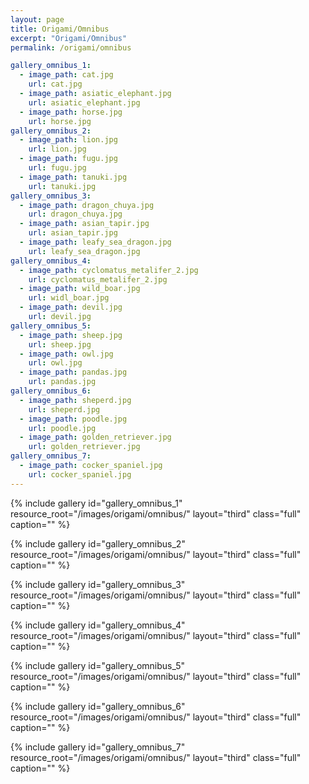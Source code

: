 ```yaml
---
layout: page
title: Origami/Omnibus
excerpt: "Origami/Omnibus"
permalink: /origami/omnibus

gallery_omnibus_1:
  - image_path: cat.jpg
    url: cat.jpg
  - image_path: asiatic_elephant.jpg
    url: asiatic_elephant.jpg
  - image_path: horse.jpg
    url: horse.jpg
gallery_omnibus_2:
  - image_path: lion.jpg
    url: lion.jpg
  - image_path: fugu.jpg
    url: fugu.jpg
  - image_path: tanuki.jpg
    url: tanuki.jpg
gallery_omnibus_3:
  - image_path: dragon_chuya.jpg
    url: dragon_chuya.jpg
  - image_path: asian_tapir.jpg
    url: asian_tapir.jpg
  - image_path: leafy_sea_dragon.jpg
    url: leafy_sea_dragon.jpg
gallery_omnibus_4:
  - image_path: cyclomatus_metalifer_2.jpg
    url: cyclomatus_metalifer_2.jpg
  - image_path: wild_boar.jpg
    url: widl_boar.jpg
  - image_path: devil.jpg
    url: devil.jpg
gallery_omnibus_5:
  - image_path: sheep.jpg
    url: sheep.jpg
  - image_path: owl.jpg
    url: owl.jpg
  - image_path: pandas.jpg
    url: pandas.jpg
gallery_omnibus_6:
  - image_path: sheperd.jpg
    url: sheperd.jpg
  - image_path: poodle.jpg
    url: poodle.jpg
  - image_path: golden_retriever.jpg
    url: golden_retriever.jpg
gallery_omnibus_7:
  - image_path: cocker_spaniel.jpg
    url: cocker_spaniel.jpg
---
```


{% include gallery 
id="gallery_omnibus_1"
resource_root="/images/origami/omnibus/"
layout="third"
class="full"
caption=""
%}

{% include gallery 
id="gallery_omnibus_2"
resource_root="/images/origami/omnibus/"
layout="third"
class="full"
caption=""
%}

{% include gallery 
id="gallery_omnibus_3"
resource_root="/images/origami/omnibus/"
layout="third"
class="full"
caption=""
%}

{% include gallery 
id="gallery_omnibus_4"
resource_root="/images/origami/omnibus/"
layout="third"
class="full"
caption=""
%}

{% include gallery 
id="gallery_omnibus_5"
resource_root="/images/origami/omnibus/"
layout="third"
class="full"
caption=""
%}

{% include gallery 
id="gallery_omnibus_6"
resource_root="/images/origami/omnibus/"
layout="third"
class="full"
caption=""
%}

{% include gallery 
id="gallery_omnibus_7"
resource_root="/images/origami/omnibus/"
layout="third"
class="full"
caption=""
%}
